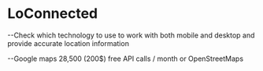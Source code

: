 ﻿# LoConnected

--Check which technology to use to work with both mobile and desktop and provide accurate location information

--Google maps 28,500 (200$) free API calls / month or OpenStreetMaps
